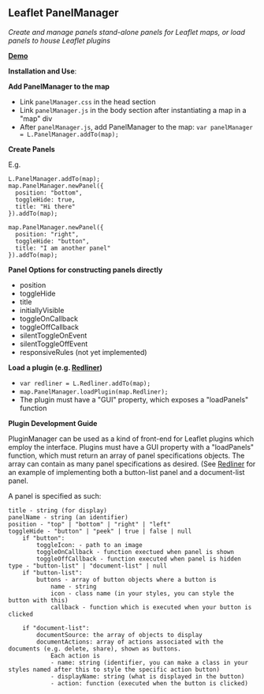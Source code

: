 **Leaflet PanelManager**
----------------

*Create and manage panels stand-alone panels for Leaflet maps, or load panels to house Leaflet plugins*

**[Demo](https://nimaboscarino.github.io/leaflet.panelManager/)**

**Installation and Use**:

**Add PanelManager to the map**
 - Link `panelManager.css` in the head section
 - Link `panelManager.js` in the body section after instantiating a map
   in a "map" div
 - After `panelManager.js`, add PanelManager to the map:
 `var panelManager = L.PanelManager.addTo(map);`

**Create Panels**

E.g.

    L.PanelManager.addTo(map);
    map.PanelManager.newPanel({
      position: "bottom",
      toggleHide: true,
      title: "Hi there"
    }).addTo(map);

    map.PanelManager.newPanel({
      position: "right",
      toggleHide: "button",
      title: "I am another panel"
    }).addTo(map);

**Panel Options for constructing panels directly**
- position
- toggleHide
- title
- initiallyVisible
- toggleOnCallback
- toggleOffCallback
- silentToggleOnEvent
- silentToggleOffEvent
- responsiveRules (not yet implemented)

**Load a plugin (e.g. [Redliner](https://github.com/NimaBoscarino/leaflet.redliner))**
 - `var redliner = L.Redliner.addTo(map);`
 - `map.PanelManager.loadPlugin(map.Redliner);`
 - The plugin must have a "GUI" property, which exposes a "loadPanels" function


**Plugin Development Guide**

PluginManager can be used as a kind of front-end for Leaflet plugins which employ the interface. Plugins must have a GUI property with a "loadPanels" function, which must return an array of panel specifications objects. The array can contain as many panel specifications as desired. (See [Redliner](https://github.com/NimaBoscarino/leaflet.redliner) for an example of implementing both a button-list panel and a document-list panel.

A panel is specified as such:

    title - string (for display)
    panelName - string (an identifier)
	position - "top" | "bottom" | "right" | "left"
    toggleHide - "button" | "peek" | true | false | null
    	if "button":
        	toggleIcon: - path to an image
        	toggleOnCallback - function exectued when panel is shown
            toggleOffCallback - function executed when panel is hidden
    type - "button-list" | "document-list" | null
    	if "button-list":
        	buttons - array of button objects where a button is
            	name - string
                icon - class name (in your styles, you can style the button with this)
                callback - function which is executed when your button is clicked

  		if "document-list":
        	documentSource: the array of objects to display
            documentActions: array of actions associated with the documents (e.g. delete, share), shown as buttons.
            	Each action is
            	- name: string (identifier, you can make a class in your styles named after this to style the specific action button)
            	- displayName: string (what is displayed in the button)
            	- action: function (executed when the button is clicked)
    
